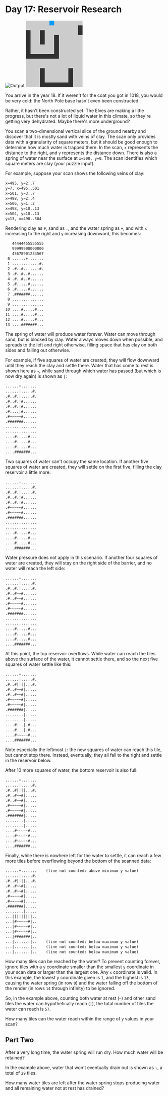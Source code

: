 # Day 17: Reservoir Research

![Output](./img/output-animated.gif)
![Example output](./img/example-output-animated.gif)

You arrive in the year 18. If it weren't for the coat you got in 1018, you would
be very cold: the North Pole base hasn't even been constructed.

Rather, it hasn't been constructed yet. The Elves are making a little progress,
but there's not a lot of liquid water in this climate, so they're getting very
dehydrated. Maybe there's more underground?

You scan a two-dimensional vertical slice of the ground nearby and discover that
it is mostly sand with veins of clay. The scan only provides data with a
granularity of square meters, but it should be good enough to determine how much
water is trapped there. In the scan, `x` represents the distance to the right,
and `y` represents the distance down. There is also a spring of water near the
surface at `x=500, y=0`. The scan identifies which square meters are clay (your
puzzle input).

For example, suppose your scan shows the following veins of clay:

    x=495, y=2..7
    y=7, x=495..501
    x=501, y=3..7
    x=498, y=2..4
    x=506, y=1..2
    x=498, y=10..13
    x=504, y=10..13
    y=13, x=498..504

Rendering clay as `#`, sand as `.`, and the water spring as `+`, and with `x`
increasing to the right and `y` increasing downward, this becomes:

       44444455555555
       99999900000000
       45678901234567
     0 ......+.......
     1 ............#.
     2 .#..#.......#.
     3 .#..#..#......
     4 .#..#..#......
     5 .#.....#......
     6 .#.....#......
     7 .#######......
     8 ..............
     9 ..............
    10 ....#.....#...
    11 ....#.....#...
    12 ....#.....#...
    13 ....#######...

The spring of water will produce water forever. Water can move through sand, but
is blocked by clay. Water always moves down when possible, and spreads to the
left and right otherwise, filling space that has clay on both sides and falling
out otherwise.

For example, if five squares of water are created, they will flow downward until
they reach the clay and settle there. Water that has come to rest is shown here
as `~`, while sand through which water has passed (but which is now dry again)
is shown as `|`:

    ......+.......
    ......|.....#.
    .#..#.|.....#.
    .#..#.|#......
    .#..#.|#......
    .#....|#......
    .#~~~~~#......
    .#######......
    ..............
    ..............
    ....#.....#...
    ....#.....#...
    ....#.....#...
    ....#######...

Two squares of water can't occupy the same location. If another five squares of
water are created, they will settle on the first five, filling the clay
reservoir a little more:

    ......+.......
    ......|.....#.
    .#..#.|.....#.
    .#..#.|#......
    .#..#.|#......
    .#~~~~~#......
    .#~~~~~#......
    .#######......
    ..............
    ..............
    ....#.....#...
    ....#.....#...
    ....#.....#...
    ....#######...

Water pressure does not apply in this scenario. If another four squares of water
are created, they will stay on the right side of the barrier, and no water will
reach the left side:

    ......+.......
    ......|.....#.
    .#..#.|.....#.
    .#..#~~#......
    .#..#~~#......
    .#~~~~~#......
    .#~~~~~#......
    .#######......
    ..............
    ..............
    ....#.....#...
    ....#.....#...
    ....#.....#...
    ....#######...

At this point, the top reservoir overflows. While water can reach the tiles
above the surface of the water, it cannot settle there, and so the next five
squares of water settle like this:

    ......+.......
    ......|.....#.
    .#..#||||...#.
    .#..#~~#|.....
    .#..#~~#|.....
    .#~~~~~#|.....
    .#~~~~~#|.....
    .#######|.....
    ........|.....
    ........|.....
    ....#...|.#...
    ....#...|.#...
    ....#~~~~~#...
    ....#######...

Note especially the leftmost `|`: the new squares of water can reach this tile,
but cannot stop there. Instead, eventually, they all fall to the right and
settle in the reservoir below.

After 10 more squares of water, the bottom reservoir is also full:

    ......+.......
    ......|.....#.
    .#..#||||...#.
    .#..#~~#|.....
    .#..#~~#|.....
    .#~~~~~#|.....
    .#~~~~~#|.....
    .#######|.....
    ........|.....
    ........|.....
    ....#~~~~~#...
    ....#~~~~~#...
    ....#~~~~~#...
    ....#######...

Finally, while there is nowhere left for the water to settle, it can reach a few
more tiles before overflowing beyond the bottom of the scanned data:

    ......+.......    (line not counted: above minimum y value)
    ......|.....#.
    .#..#||||...#.
    .#..#~~#|.....
    .#..#~~#|.....
    .#~~~~~#|.....
    .#~~~~~#|.....
    .#######|.....
    ........|.....
    ...|||||||||..
    ...|#~~~~~#|..
    ...|#~~~~~#|..
    ...|#~~~~~#|..
    ...|#######|..
    ...|.......|..    (line not counted: below maximum y value)
    ...|.......|..    (line not counted: below maximum y value)
    ...|.......|..    (line not counted: below maximum y value)

How many tiles can be reached by the water? To prevent counting forever, ignore
tiles with a `y` coordinate smaller than the smallest `y` coordinate in your
scan data or larger than the largest one. Any `x` coordinate is valid. In this
example, the lowest y coordinate given is `1`, and the highest is `13`, causing
the water spring (in row `0`) and the water falling off the bottom of the render
(in rows `14` through infinity) to be ignored.

So, in the example above, counting both water at rest (`~`) and other sand tiles
the water can hypothetically reach (`|`), the total number of tiles the water
can reach is `57`.

How many tiles can the water reach within the range of `y` values in your scan?

## Part Two

After a very long time, the water spring will run dry. How much water will be
retained?

In the example above, water that won't eventually drain out is shown as `~`, a
total of `29` tiles.

How many water tiles are left after the water spring stops producing water and
all remaining water not at rest has drained?
